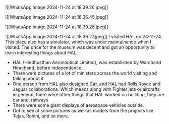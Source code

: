 ![[WhatsApp Image 2024-11-24 at 18.39.26.jpeg]]

![[WhatsApp Image 2024-11-24 at 18.36.45.jpeg]]

![[WhatsApp Image 2024-11-24 at 18.39.28.jpeg]]

![[WhatsApp Image 2024-11-24 at 18.39.27.jpeg]]
I visited HAL on 24-11-24. This place also has a simulator, which was under maintainance when I visited. The price for the museum was decent and got an opportunity to learn interesting things about HAL.
- HAL (Hindhusthan Aeronautical Limited), was established by Warchand Hirachand, before independence. 
- There were pictures of a lot of ministers across the world visiting and talking about it.
- One person from HAL also designed Car, and HAL had Rolls Royce and Jaguar collaborations. Which means along with Fighter jets or aircrafts in general, there were other things that HAL worked on building, they are car and, railways
- There were some giant displays of aerospace vehicles outside. 
- Got to see at some pictures as well as models from the projects like Tejas, Rohini, and lot more.
